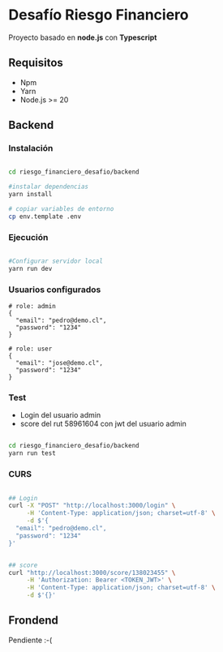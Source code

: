 # Desafío Riesgo Financiero

Proyecto basado en **node.js** con **Typescript** 

## Requisitos 

* Npm 
* Yarn
* Node.js >= 20

## Backend
### Instalación

```bash

cd riesgo_financiero_desafio/backend

#instalar dependencias
yarn install

# copiar variables de entorno
cp env.template .env

```

### Ejecución

```bash

#Configurar servidor local 
yarn run dev

```

### Usuarios configurados


```
# role: admin
{
  "email": "pedro@demo.cl",
  "password": "1234"
}

# role: user
{
  "email": "jose@demo.cl",
  "password": "1234"
}

```


### Test
- Login del usuario admin
- score del rut 58961604 con jwt del usuario admin

```bash

cd riesgo_financiero_desafio/backend
yarn run test

```

### CURS

```bash

## Login
curl -X "POST" "http://localhost:3000/login" \
     -H 'Content-Type: application/json; charset=utf-8' \
     -d $'{
  "email": "pedro@demo.cl",
  "password": "1234"
}'


## score
curl "http://localhost:3000/score/138023455" \
     -H 'Authorization: Bearer <TOKEN_JWT>' \
     -H 'Content-Type: application/json; charset=utf-8' \
     -d $'{}'

```

## Frondend

Pendiente :-( 

